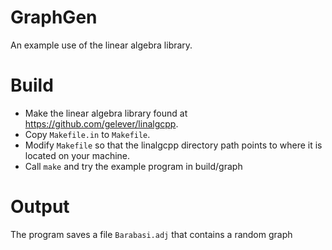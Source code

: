 # GraphGen
An example use of the linear algebra library.

# Build
* Make the linear algebra library found at https://github.com/gelever/linalgcpp.
* Copy ```Makefile.in``` to ```Makefile```.
* Modify ```Makefile``` so that the linalgcpp directory path points to where it is located on your machine.
* Call ```make``` and try the example program in build/graph
# Output
The program saves a file ```Barabasi.adj``` that contains a random graph
